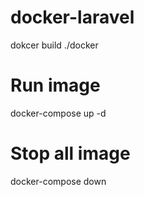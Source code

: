 # docker-laravel
dokcer build ./docker
# Run image
docker-compose up -d
# Stop all image
docker-compose down
